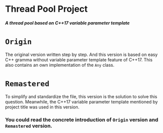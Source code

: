 # Thread Pool Project 

##### A thread pool based on C++17 variable parameter template

# `Origin`

The original version written step by step.
And this version is based on easy C++ gramma without variable parameter template feature of C++17. 
This also contains an own implementation of the `Any` class.

# `Remastered`

To simplify and standardize the file, this version is the solution to solve this question. 
Meanwhile, the C++17 variable parameter template mentioned by project title was used in this version.

### You could read the concrete introduction of `Origin` version and `Remastered` version.
